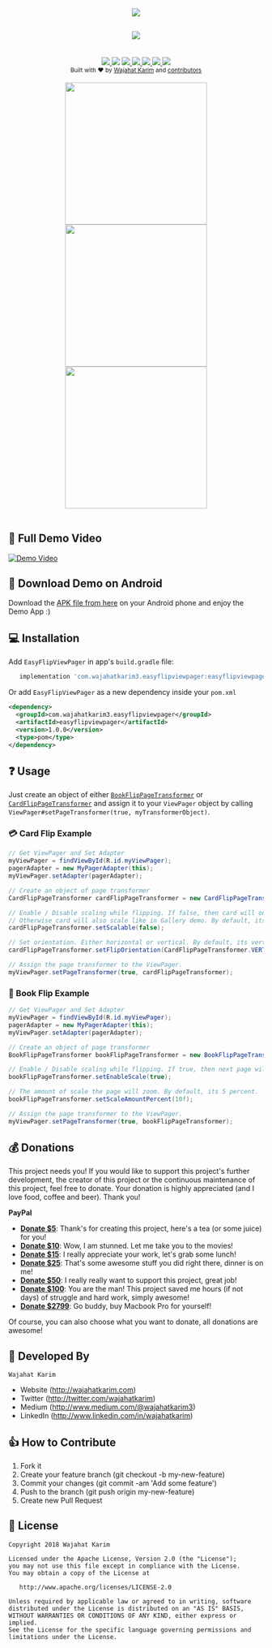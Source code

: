 <div align="center"><img src="https://raw.githubusercontent.com/wajahatkarim3/EasyFlipViewPager/master/Art/easyflipviewpager_logo.png"/></div>
<h2 align="center"><a href="https://twitter.com/intent/tweet?url=https%3A%2F%2Fgithub.com%2Fwajahatkarim3%2FEasyFlipViewPager&text=Create%20amazing%20book%20or%20card%20flipping%20animations%20for%20your%20ViewPager%20in%20Android%20with%20these%202-lines%20of%20code%20through%20EasyFlipViewPager&hashtags=android%2C%20kotlin%2C%20java%2C%20opensource%2C%20programming">
        <img src="https://img.shields.io/twitter/url/http/shields.io.svg?style=social"/>
    </a></h2>

<br/>
<div align="center">
    <!-- AppCenter -->
    <a href="https://appcenter.ms">
        <img src="https://build.appcenter.ms/v0.1/apps/5776861f-efe6-4d09-bee7-5e60bbd176f3/branches/master/badge"/>
    </a>
    <!-- Bintray -->
    <a href='https://bintray.com/wajahatkarim3/EasyFlipViewPager/com.wajahatkarim3.easyflipviewpager/_latestVersion'><img src='https://api.bintray.com/packages/wajahatkarim3/EasyFlipViewPager/com.wajahatkarim3.easyflipviewpager/images/download.svg'></a>
    </a>
    <!-- Product Hunt -->
    <a href="https://www.producthunt.com/posts/easyflipviewpager">
        <img src='https://img.shields.io/badge/Available%20On-ProductHunt-orange.svg'>
    </a>
    <!-- Arsenal 
    <a href="https://android-arsenal.com/details/1/7109">
        <img src="https://img.shields.io/badge/Android%20Arsenal-Easy%20Validation-brightgreen.svg?style=flat"/>
    </a>    -->
    <!-- API -->
    <a href="https://android-arsenal.com/api?level=14">
        <img src="https://img.shields.io/badge/API-14%2B-orange.svg?style=flat"/>
    </a>
    <!-- PRs Welcome -->
    <a href="">
        <img src="https://img.shields.io/badge/PRs-welcome-brightgreen.svg"/>
    </a>
    <!-- GitHub stars 
    <a href="https://github.com/wajahatkarim3/EasyFlipViewPager">
        <img src="https://img.shields.io/github/stars/nisrulz/validatetor.svg?style=social&label=Star"/>
    </a> -->
    <!-- GitHub forks 
    <a href="https://github.com/wajahatkarim3/EasyFlipViewPager/fork">
        <img src="https://img.shields.io/github/forks/nisrulz/validatetor.svg?style=social&label=Fork"/>
    </a> -->
    <!-- GitHub watchers 
    <a href="https://github.com/wajahatkarim3/EasyFlipViewPager">
        <img src="https://img.shields.io/github/watchers/nisrulz/validatetor.svg?style=social&label=Watch"/>
    </a> -->
    <!-- Say Thanks! -->
    <a href="https://saythanks.io/to/wajahatkarim3">
        <img src="https://img.shields.io/badge/Say%20Thanks-!-1EAEDB.svg"/>
    </a>
    <a href="https://www.paypal.me/WajahatKarim/5">
        <img src="https://img.shields.io/badge/$-donate-ff69b4.svg?maxAge=2592000&amp;style=flat">
    </a>
    <br/>
     <!-- GitHub followers 
    <a href="https://github.com/wajahatkarim3/EasyFlipViewPager">
        <img src="https://img.shields.io/github/followers/nisrulz.svg?style=social&label=Follow%20@nisrulz"/>
    </a> -->
    <!-- Twitter Follow 
    <a href="https://twitter.com/WajahatKarim">
        <img src="https://img.shields.io/twitter/follow/nisrulz.svg?style=social"/>
    </a> -->
</div>

<div align="center">
  <sub>Built with ❤︎ by
  <a href="https://twitter.com/WajahatKarim">Wajahat Karim</a> and
  <a href="https://github.com/wajahatkarim3/EasyFlipViewPager/graphs/contributors">
    contributors
  </a>
</div>
<br/>

<div align="center">
  <img src="https://raw.githubusercontent.com/wajahatkarim3/EasyFlipViewPager/master/Art/book_flip_demo.gif" width="280px" /> <img src="https://raw.githubusercontent.com/wajahatkarim3/EasyFlipViewPager/master/Art/poker_demo.gif" width="280px" /> <img src="https://raw.githubusercontent.com/wajahatkarim3/EasyFlipViewPager/master/Art/gallery_demo.gif" width="280px" />
</div>
        
<br/>

## 📖 Full Demo Video
[![Demo Video](https://img.youtube.com/vi/ibuHv06wdhs/0.jpg)](https://www.youtube.com/watch?v=ibuHv06wdhs)

## 📱 Download Demo on Android
Download the [APK file from here](https://github.com/wajahatkarim3/EasyFlipViewPager/blob/master/EasyFlipViewPager-Demo.apk?raw=true) on your Android phone and enjoy the Demo App :)

## 💻 Installation
Add `EasyFlipViewPager` in app's ```build.gradle``` file:

```groovy
   implementation 'com.wajahatkarim3.easyflipviewpager:easyflipviewpager:1.0.0'
```
Or add `EasyFlipViewPager` as a new dependency inside your `pom.xml`
```xml
<dependency>
  <groupId>com.wajahatkarim3.easyflipviewpager</groupId>
  <artifactId>easyflipviewpager</artifactId>
  <version>1.0.0</version>
  <type>pom</type>
</dependency>
```
## ❓ Usage
Just create an object of either [`BookFlipPageTransformer`](https://github.com/wajahatkarim3/EasyFlipViewPager/blob/master/easyflipviewpager/src/main/java/com/wajahatkarim3/easyflipviewpager/BookFlipPageTransformer.java) or [`CardFlipPageTransformer`](https://github.com/wajahatkarim3/EasyFlipViewPager/blob/master/easyflipviewpager/src/main/java/com/wajahatkarim3/easyflipviewpager/CardFlipPageTransformer.java) and assign it to your `ViewPager` object by calling `ViewPager#setPageTransformer(true, myTransformerObject)`.


### 💳 Card Flip Example
```java
// Get ViewPager and Set Adapter
myViewPager = findViewById(R.id.myViewPager);
pagerAdapter = new MyPagerAdapter(this);
myViewPager.setAdapter(pagerAdapter);

// Create an object of page transformer
CardFlipPageTransformer cardFlipPageTransformer = new CardFlipPageTransformer();

// Enable / Disable scaling while flipping. If false, then card will only flip as in Poker card example. 
// Otherwise card will also scale like in Gallery demo. By default, its true.
cardFlipPageTransformer.setScalable(false);

// Set orientation. Either horizontal or vertical. By default, its vertical.
cardFlipPageTransformer.setFlipOrientation(CardFlipPageTransformer.VERTICAL);

// Assign the page transformer to the ViewPager.
myViewPager.setPageTransformer(true, cardFlipPageTransformer);
```

### 📄 Book Flip Example
```java
// Get ViewPager and Set Adapter        
myViewPager = findViewById(R.id.myViewPager);
pagerAdapter = new MyPagerAdapter(this);
myViewPager.setAdapter(pagerAdapter);

// Create an object of page transformer
BookFlipPageTransformer bookFlipPageTransformer = new BookFlipPageTransformer();

// Enable / Disable scaling while flipping. If true, then next page will scale in (zoom in). By default, its true.
bookFlipPageTransformer.setEnableScale(true);

// The amount of scale the page will zoom. By default, its 5 percent.
bookFlipPageTransformer.setScaleAmountPercent(10f);

// Assign the page transformer to the ViewPager.
myViewPager.setPageTransformer(true, bookFlipPageTransformer);
```

## 💰 Donations

This project needs you! If you would like to support this project's further development, the creator of this project or the continuous maintenance of this project, feel free to donate. Your donation is highly appreciated (and I love food, coffee and beer). Thank you!

**PayPal**

* **[Donate $5](https://www.paypal.me/WajahatKarim/5)**: Thank's for creating this project, here's a tea (or some juice) for you!
* **[Donate $10](https://www.paypal.me/WajahatKarim/10)**: Wow, I am stunned. Let me take you to the movies!
* **[Donate $15](https://www.paypal.me/WajahatKarim/15)**: I really appreciate your work, let's grab some lunch!
* **[Donate $25](https://www.paypal.me/WajahatKarim/25)**: That's some awesome stuff you did right there, dinner is on me!
* **[Donate $50](https://www.paypal.me/WajahatKarim/50)**: I really really want to support this project, great job!
* **[Donate $100](https://www.paypal.me/WajahatKarim/100)**: You are the man! This project saved me hours (if not days) of struggle and hard work, simply awesome!
* **[Donate $2799](https://www.paypal.me/WajahatKarim/2799)**: Go buddy, buy Macbook Pro for yourself!

Of course, you can also choose what you want to donate, all donations are awesome!

## 👨 Developed By

```
Wajahat Karim
```
- Website (http://wajahatkarim.com)
- Twitter (http://twitter.com/wajahatkarim)
- Medium (http://www.medium.com/@wajahatkarim3)
- LinkedIn (http://www.linkedin.com/in/wajahatkarim)

## 👍 How to Contribute
1. Fork it
2. Create your feature branch (git checkout -b my-new-feature)
3. Commit your changes (git commit -am 'Add some feature')
4. Push to the branch (git push origin my-new-feature)
5. Create new Pull Request

## 📃 License

    Copyright 2018 Wajahat Karim

    Licensed under the Apache License, Version 2.0 (the "License");
    you may not use this file except in compliance with the License.
    You may obtain a copy of the License at

       http://www.apache.org/licenses/LICENSE-2.0

    Unless required by applicable law or agreed to in writing, software
    distributed under the License is distributed on an "AS IS" BASIS,
    WITHOUT WARRANTIES OR CONDITIONS OF ANY KIND, either express or implied.
    See the License for the specific language governing permissions and
    limitations under the License.
